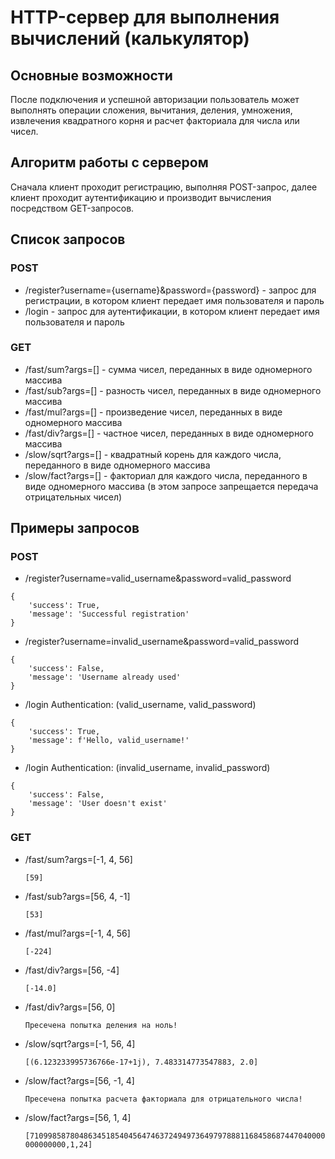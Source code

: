 # HTTP-сервер для выполнения вычислений (калькулятор)

## Основные возможности

После подключения и успешной авторизации пользователь может выполнять операции сложения, вычитания, деления, умножения,
извлечения квадратного корня и расчет факториала для числа или чисел.

## Алгоритм работы с сервером

Сначала клиент проходит регистрацию, выполняя POST-запрос, далее клиент проходит аутентификацию и производит вычисления
посредством GET-запросов.

## Список запросов

### POST

* /register?username={username}&password={password} - запрос для регистрации, в котором клиент передает имя пользователя
  и пароль
* /login - запрос для аутентификации, в котором клиент передает имя пользователя и пароль

### GET

* /fast/sum?args=[] - сумма чисел, переданных в виде одномерного массива
* /fast/sub?args=[] - разность чисел, переданных в виде одномерного массива
* /fast/mul?args=[] - произведение чисел, переданных в виде одномерного массива
* /fast/div?args=[] - частное чисел, переданных в виде одномерного массива
* /slow/sqrt?args=[] - квадратный корень для каждого числа, переданного в виде одномерного массива
* /slow/fact?args=[] - факториал для каждого числа, переданного в виде одномерного массива (в этом запросе запрещается
  передача отрицательных чисел)

## Примеры запросов

### POST

* /register?username=valid_username&password=valid_password

```
{
    'success': True,
    'message': 'Successful registration'
}
```

* /register?username=invalid_username&password=valid_password

```
{
    'success': False,
    'message': 'Username already used'
}
```

* /login Authentication: (valid_username, valid_password)

```
{
    'success': True,
    'message': f'Hello, valid_username!'
}
```

* /login Authentication: (invalid_username, invalid_password)

```
{
    'success': False,
    'message': 'User doesn't exist'
}
```

### GET

* /fast/sum?args=[-1, 4, 56]

  ```[59]```


* /fast/sub?args=[56, 4, -1]

  ```[53]```


* /fast/mul?args=[-1, 4, 56]

  ```[-224]```


* /fast/div?args=[56, -4]

  ```[-14.0]```

* /fast/div?args=[56, 0]

  ```Пресечена попытка деления на ноль!```


* /slow/sqrt?args=[-1, 56, 4]

  ```[(6.123233995736766e-17+1j), 7.483314773547883, 2.0]```


* /slow/fact?args=[56, -1, 4]

  ```Пресечена попытка расчета факториала для отрицательного числа!```


* /slow/fact?args=[56, 1, 4]

  ```[710998587804863451854045647463724949736497978881168458687447040000000000000,1,24]```